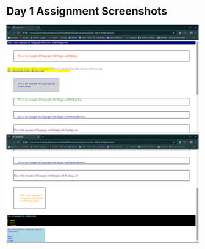 # Day 1 Assignment Screenshots

![Screenshot 1](screenshots/Screenshot%202024-10-16%20140017.png)
<br>
![Screenshot 2](screenshots/Screenshot%202024-10-16%20140026.png)
